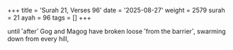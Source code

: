 +++
title = 'Surah 21, Verses 96'
date = '2025-08-27'
weight = 2579
surah = 21
ayah = 96
tags = []
+++

until ˹after˺ Gog and Magog have broken loose ˹from the barrier˺, swarming down from every hill,